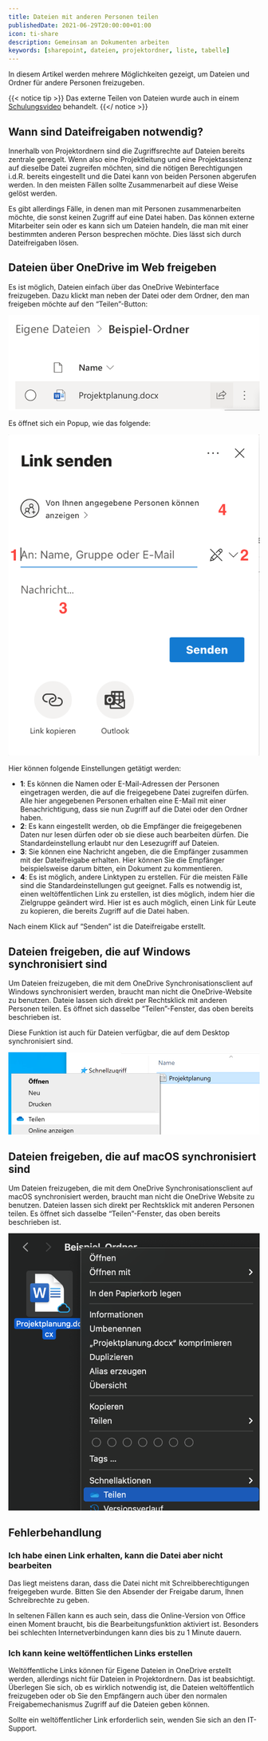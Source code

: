 ```yaml
---
title: Dateien mit anderen Personen teilen
publishedDate: 2021-06-29T20:00:00+01:00
icon: ti-share
description: Gemeinsam an Dokumenten arbeiten
keywords: [sharepoint, dateien, projektordner, liste, tabelle]
---
```


In diesem Artikel werden mehrere Möglichkeiten gezeigt, um Dateien und Ordner für andere Personen freizugeben.

{{< notice tip >}}
  Das externe Teilen von Dateien wurde auch in einem [Schulungsvideo](https://web.microsoftstream.com/video/720bd599-4476-4c22-ac7d-4f5856d721c7?st=1967) behandelt.
{{</ notice >}}

## Wann sind Dateifreigaben notwendig?

Innerhalb von Projektordnern sind die Zugriffsrechte auf Dateien bereits zentrale geregelt. Wenn also eine Projektleitung und eine Projektassistenz auf dieselbe Datei zugreifen möchten, sind die nötigen Berechtigungen i.d.R. bereits eingestellt und die Datei kann von beiden Personen abgerufen werden. In den meisten Fällen sollte Zusammenarbeit auf diese Weise gelöst werden.

Es gibt allerdings Fälle, in denen man mit Personen zusammenarbeiten möchte, die sonst keinen Zugriff auf eine Datei haben. Das können externe Mitarbeiter sein oder es kann sich um Dateien handeln, die man mit einer bestimmten anderen Person besprechen möchte. Dies lässt sich durch Dateifreigaben lösen.

## Dateien über OneDrive im Web freigeben

Es ist möglich, Dateien einfach über das OneDrive Webinterface freizugeben. Dazu klickt man neben der Datei oder dem Ordner, den man freigeben möchte auf den “Teilen”-Button:

![Teile-Button in OneDrive](onedrive-share-button.png)

Es öffnet sich ein Popup, wie das folgende:

![Teilen-Fenster](share-window.png)

Hier können folgende Einstellungen getätigt werden:

- **1**: Es können die Namen oder E-Mail-Adressen der Personen eingetragen werden, die auf die freigegebene Datei zugreifen dürfen. Alle hier angegebenen Personen erhalten eine E-Mail mit einer Benachrichtigung, dass sie nun Zugriff auf die Datei oder den Ordner haben.
- **2**: Es kann eingestellt werden, ob die Empfänger die freigegebenen Daten nur lesen dürfen oder ob sie diese auch bearbeiten dürfen. Die Standardeinstellung erlaubt nur den Lesezugriff auf Dateien.
- **3**: Sie können eine Nachricht angeben, die die Empfänger zusammen mit der Dateifreigabe erhalten. Hier können Sie die Empfänger beispielsweise darum bitten, ein Dokument zu kommentieren.
- **4**: Es ist möglich, andere Linktypen zu erstellen. Für die meisten Fälle sind die Standardeinstellungen gut geeignet. Falls es notwendig ist, einen weltöffentlichen Link zu erstellen, ist dies möglich, indem hier die Zielgruppe geändert wird. Hier ist es auch möglich, einen Link für Leute zu kopieren, die bereits Zugriff auf die Datei haben.

Nach einem Klick auf “Senden” ist die Dateifreigabe erstellt.

## Dateien freigeben, die auf Windows synchronisiert sind

Um Dateien freizugeben, die mit dem OneDrive Synchronisationsclient auf Windows synchronisiert werden, braucht man nicht die OneDrive-Website zu benutzen. Dateie lassen sich direkt per Rechtsklick mit anderen Personen teilen. Es öffnet sich dasselbe “Teilen”-Fenster, das oben bereits beschrieben ist.

Diese Funktion ist auch für Dateien verfügbar, die auf dem Desktop synchronisiert sind.

![Dateien im Windows Explorer teilen](share-windows.png)

## Dateien freigeben, die auf macOS synchronisiert sind

Um Dateien freizugeben, die mit dem OneDrive Synchronisationsclient auf macOS synchronisiert werden, braucht man nicht die OneDrive Website zu benutzen. Dateien lassen sich direkt per Rechtsklick mit anderen Personen teilen. Es öffnet sich dasselbe “Teilen”-Fenster, das oben bereits beschrieben ist.

![Dateien aus dem Finder freigeben](share-finder.png)

## Fehlerbehandlung

### Ich habe einen Link erhalten, kann die Datei aber nicht bearbeiten

Das liegt meistens daran, dass die Datei nicht mit Schreibberechtigungen freigegeben wurde. Bitten Sie den Absender der Freigabe darum, Ihnen Schreibrechte zu geben.

In seltenen Fällen kann es auch sein, dass die Online-Version von Office einen Moment braucht, bis die Bearbeitungsfunktion aktiviert ist. Besonders bei schlechten Internetverbindungen kann dies bis zu 1 Minute dauern.

### Ich kann keine weltöffentlichen Links erstellen

Weltöffentliche Links können für Eigene Dateien in OneDrive erstellt werden, allerdings nicht für Dateien in Projektordnern. Das ist beabsichtigt. Überlegen Sie sich, ob es wirklich notwendig ist, die Dateien weltöffentlich freizugeben oder ob Sie den Empfängern auch über den normalen Freigabemechanismus Zugriff auf die Dateien geben können.

Sollte ein weltöffentlicher Link erforderlich sein, wenden Sie sich an den IT-Support.
